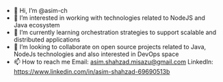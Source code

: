 - 👋 Hi, I’m @asim-ch
- 👀 I’m interested in working with technologies related to NodeJS and Java ecosystem
- 🌱 I’m currently learning orchestration strategies to support scalable and distributed applications
- 💞️ I’m looking to collaborate on open source projects related to Java, NodeJs technologies and also interested in DevOps space 
- 📫 How to reach me 
Email: asim.shahzad.misazu@gmail.com
LinkedIn: https://www.linkedin.com/in/asim-shahzad-69690513b

<!---
asim-ch/asim-ch is a ✨ special ✨ repository because its `README.md` (this file) appears on your GitHub profile.
You can click the Preview link to take a look at your changes.
--->
